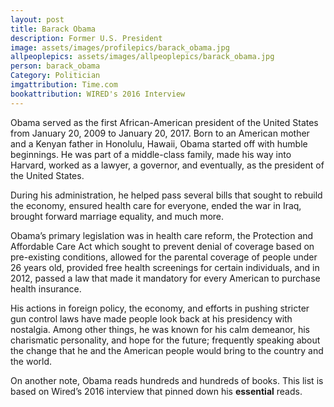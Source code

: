 ```yaml
---
layout: post
title: Barack Obama
description: Former U.S. President
image: assets/images/profilepics/barack_obama.jpg
allpeoplepics: assets/images/allpeoplepics/barack_obama.jpg
person: barack_obama
Category: Politician
imgattribution: Time.com
bookattribution: WIRED's 2016 Interview
---
```


Obama served as the first African-American president of the United States from January 20, 2009 to January 20, 2017. Born to an American mother and a Kenyan father in Honolulu, Hawaii, Obama started off with humble beginnings. He was part of a middle-class family, made his way into Harvard, worked as a lawyer, a governor, and eventually, as the president of the United States. 

During his administration, he helped pass several bills that sought to rebuild the economy, ensured health care for everyone, ended the war in Iraq, brought forward marriage equality, and much more. 

Obama’s primary legislation was in health care reform, the Protection and Affordable Care Act which sought to prevent denial of coverage based on pre-existing conditions, allowed for the parental coverage of people under 26 years old, provided free health screenings for certain individuals, and in 2012, passed a law that made it mandatory for every American to purchase health insurance. 

His actions in foreign policy, the economy, and efforts in pushing stricter gun control laws have made people look back at his presidency with nostalgia. Among other things, he was known for his calm demeanor, his charismatic personality, and hope for the future; frequently speaking about the change that he and the American people would bring to the country and the world. 

On another note, Obama reads hundreds and hundreds of books. This list is based on Wired’s 2016 interview that pinned down his <b>essential</b> reads. 




